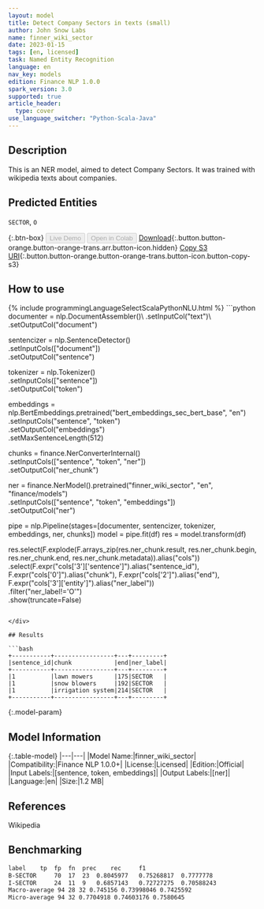 ```yaml
---
layout: model
title: Detect Company Sectors in texts (small)
author: John Snow Labs
name: finner_wiki_sector
date: 2023-01-15
tags: [en, licensed]
task: Named Entity Recognition
language: en
nav_key: models
edition: Finance NLP 1.0.0
spark_version: 3.0
supported: true
article_header:
  type: cover
use_language_switcher: "Python-Scala-Java"
---
```


## Description

This is an NER model, aimed to detect Company Sectors. It was trained with wikipedia texts about companies.

## Predicted Entities

`SECTOR`, `O`

{:.btn-box}
<button class="button button-orange" disabled>Live Demo</button>
<button class="button button-orange" disabled>Open in Colab</button>
[Download](https://s3.amazonaws.com/auxdata.johnsnowlabs.com/finance/models/finner_wiki_sector_en_1.0.0_3.0_1673797361843.zip){:.button.button-orange.button-orange-trans.arr.button-icon.hidden}
[Copy S3 URI](s3://auxdata.johnsnowlabs.com/finance/models/finner_wiki_sector_en_1.0.0_3.0_1673797361843.zip){:.button.button-orange.button-orange-trans.button-icon.button-copy-s3}

## How to use



<div class="tabs-box" markdown="1">
{% include programmingLanguageSelectScalaPythonNLU.html %}
```python
documenter = nlp.DocumentAssembler()\
    .setInputCol("text")\
    .setOutputCol("document")

sentencizer = nlp.SentenceDetector()\
    .setInputCols(["document"])\
    .setOutputCol("sentence")

tokenizer = nlp.Tokenizer()\
    .setInputCols(["sentence"])\
    .setOutputCol("token")
    
embeddings = nlp.BertEmbeddings.pretrained("bert_embeddings_sec_bert_base", "en") \
    .setInputCols("sentence", "token") \
    .setOutputCol("embeddings")\
    .setMaxSentenceLength(512)

chunks = finance.NerConverterInternal()\
    .setInputCols(["sentence", "token", "ner"])\
    .setOutputCol("ner_chunk")

ner = finance.NerModel().pretrained("finner_wiki_sector", "en", "finance/models")\
    .setInputCols(["sentence", "token", "embeddings"])\
    .setOutputCol("ner")

 pipe = nlp.Pipeline(stages=[documenter, sentencizer, tokenizer, embeddings, ner, chunks])
 model = pipe.fit(df)
 res = model.transform(df)


res.select(F.explode(F.arrays_zip(res.ner_chunk.result, res.ner_chunk.begin, res.ner_chunk.end, res.ner_chunk.metadata)).alias("cols")) \
       .select(F.expr("cols['3']['sentence']").alias("sentence_id"),
               F.expr("cols['0']").alias("chunk"),
               F.expr("cols['2']").alias("end"),
               F.expr("cols['3']['entity']").alias("ner_label"))\
       .filter("ner_label!='O'")\
       .show(truncate=False)
```

</div>

## Results

```bash
+-----------+-----------------+---+---------+
|sentence_id|chunk            |end|ner_label|
+-----------+-----------------+---+---------+
|1          |lawn mowers      |175|SECTOR   |
|1          |snow blowers     |192|SECTOR   |
|1          |irrigation system|214|SECTOR   |
+-----------+-----------------+---+---------+
```

{:.model-param}
## Model Information

{:.table-model}
|---|---|
|Model Name:|finner_wiki_sector|
|Compatibility:|Finance NLP 1.0.0+|
|License:|Licensed|
|Edition:|Official|
|Input Labels:|[sentence, token, embeddings]|
|Output Labels:|[ner]|
|Language:|en|
|Size:|1.2 MB|

## References

Wikipedia

## Benchmarking

```bash
label	 tp	 fp	 fn	 prec	 rec	 f1
B-SECTOR	 70	 17	 23	 0.8045977	 0.75268817	 0.7777778
I-SECTOR	 24	 11	 9	 0.6857143	 0.72727275	 0.70588243
Macro-average 94 28 32 0.745156 0.73998046 0.7425592
Micro-average 94 32 0.7704918 0.74603176 0.7580645
```
